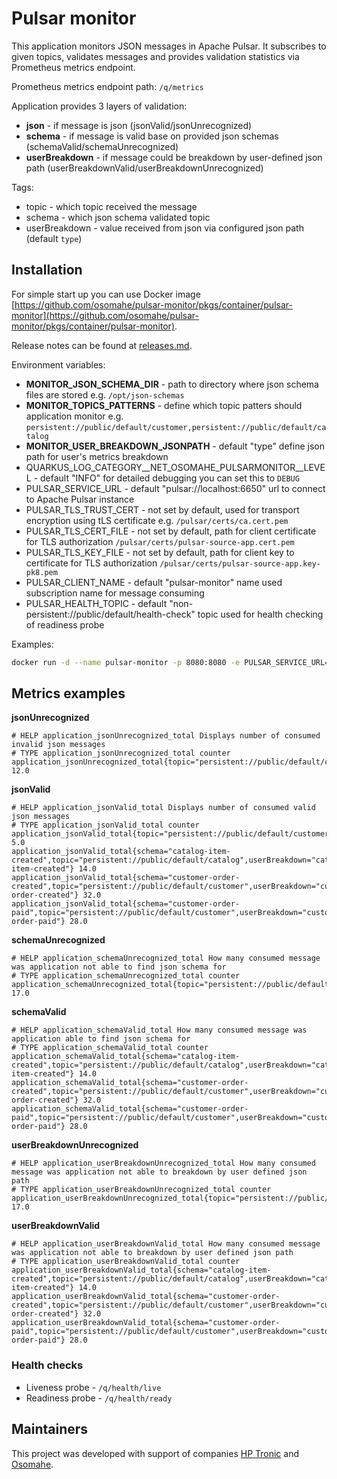 # Pulsar monitor

This application monitors JSON messages in Apache Pulsar. It subscribes to given topics, validates messages and provides validation statistics via Prometheus metrics endpoint.

Prometheus metrics endpoint path: `/q/metrics`

Application provides 3 layers of validation:

* **json** - if message is json (jsonValid/jsonUnrecognized)
* **schema** - if message is valid base on provided json schemas (schemaValid/schemaUnrecognized)
* **userBreakdown** - if message could be breakdown by user-defined json path (userBreakdownValid/userBreakdownUnrecognized)

Tags:
* topic - which topic received the message
* schema - which json schema validated topic
* userBreakdown - value received from json via configured json path (default `type`) 

## Installation

For simple start up you can use Docker image [https://github.com/osomahe/pulsar-monitor/pkgs/container/pulsar-monitor](https://github.com/osomahe/pulsar-monitor/pkgs/container/pulsar-monitor).

Release notes can be found at [releases.md](releases.md).

Environment variables:

* **MONITOR_JSON_SCHEMA_DIR** - path to directory where json schema files are stored e.g. `/opt/json-schemas`
* **MONITOR_TOPICS_PATTERNS** - define which topic patters should application monitor e.g. `persistent://public/default/customer,persistent://public/default/catalog`
* **MONITOR_USER_BREAKDOWN_JSONPATH** - default "type" define json path for user's metrics breakdown
* QUARKUS_LOG_CATEGORY__NET_OSOMAHE_PULSARMONITOR__LEVEL - default "INFO" for detailed debugging you can set this to `DEBUG`
* PULSAR_SERVICE_URL - default "pulsar://localhost:6650" url to connect to Apache Pulsar instance
* PULSAR_TLS_TRUST_CERT - not set by default, used for transport encryption using tLS certificate e.g. `/pulsar/certs/ca.cert.pem`
* PULSAR_TLS_CERT_FILE - not set by default, path for client certificate for TLS authorization `/pulsar/certs/pulsar-source-app.cert.pem`
* PULSAR_TLS_KEY_FILE - not set by default, path for client key to certificate for TLS authorization `/pulsar/certs/pulsar-source-app.key-pk8.pem`
* PULSAR_CLIENT_NAME - default "pulsar-monitor" name used subscription name for message consuming
* PULSAR_HEALTH_TOPIC - default "non-persistent://public/default/health-check" topic used for health checking of readiness probe

Examples:
```bash
docker run -d --name pulsar-monitor -p 8080:8080 -e PULSAR_SERVICE_URL="pulsar://pulsarhostname:6650"  -e MONITOR_JSON_SCHEMA_DIR="/opt/json-schemas" -e MONITOR_TOPICS_PATTERNS="persistent://public/default/customer,persistent://public/default/catalog" ghcr.io/osomahe/pulsar-monitor
```

## Metrics examples


**jsonUnrecognized**

```
# HELP application_jsonUnrecognized_total Displays number of consumed invalid json messages
# TYPE application_jsonUnrecognized_total counter
application_jsonUnrecognized_total{topic="persistent://public/default/customer"} 12.0
```


**jsonValid**

```
# HELP application_jsonValid_total Displays number of consumed valid json messages
# TYPE application_jsonValid_total counter
application_jsonValid_total{topic="persistent://public/default/customer"} 5.0
application_jsonValid_total{schema="catalog-item-created",topic="persistent://public/default/catalog",userBreakdown="catalog-item-created"} 14.0
application_jsonValid_total{schema="customer-order-created",topic="persistent://public/default/customer",userBreakdown="customer-order-created"} 32.0
application_jsonValid_total{schema="customer-order-paid",topic="persistent://public/default/customer",userBreakdown="customer-order-paid"} 28.0
```


**schemaUnrecognized**

```
# HELP application_schemaUnrecognized_total How many consumed message was application not able to find json schema for
# TYPE application_schemaUnrecognized_total counter
application_schemaUnrecognized_total{topic="persistent://public/default/customer"} 17.0
```


**schemaValid**

```
# HELP application_schemaValid_total How many consumed message was application able to find json schema for
# TYPE application_schemaValid_total counter
application_schemaValid_total{schema="catalog-item-created",topic="persistent://public/default/catalog",userBreakdown="catalog-item-created"} 14.0
application_schemaValid_total{schema="customer-order-created",topic="persistent://public/default/customer",userBreakdown="customer-order-created"} 32.0
application_schemaValid_total{schema="customer-order-paid",topic="persistent://public/default/customer",userBreakdown="customer-order-paid"} 28.0
```


**userBreakdownUnrecognized**

```
# HELP application_userBreakdownUnrecognized_total How many consumed message was application not able to breakdown by user defined json path
# TYPE application_userBreakdownUnrecognized_total counter
application_userBreakdownUnrecognized_total{topic="persistent://public/default/customer"} 17.0
```


**userBreakdownValid**

```
# HELP application_userBreakdownValid_total How many consumed message was application not able to breakdown by user defined json path
# TYPE application_userBreakdownValid_total counter
application_userBreakdownValid_total{schema="catalog-item-created",topic="persistent://public/default/catalog",userBreakdown="catalog-item-created"} 14.0
application_userBreakdownValid_total{schema="customer-order-created",topic="persistent://public/default/customer",userBreakdown="customer-order-created"} 32.0
application_userBreakdownValid_total{schema="customer-order-paid",topic="persistent://public/default/customer",userBreakdown="customer-order-paid"} 28.0
```

### Health checks

* Liveness probe - `/q/health/live`
* Readiness probe - `/q/health/ready`

## Maintainers

This project was developed with support of companies [HP Tronic](http://www.hptronic.cz/) and [Osomahe](https://www.osomahe.com/).
